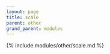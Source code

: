```yaml
---
layout: page
title: scale
parent: other
grand_parent: modules
---
```


{% include modules/other/scale.md %}
